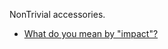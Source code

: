 NonTrivial accessories. 

- [What do you mean by "impact"?](https://tvoozmagnificent.github.io/NonTrivial/What%20do%20you%20mean%20by%20%22impact%22%3F.html)
